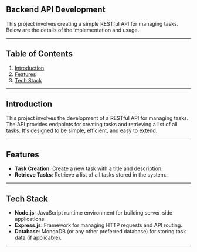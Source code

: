 ## Backend API Development

This project involves creating a simple RESTful API for managing tasks. Below are the details of the implementation and usage.

---

## Table of Contents

1. [Introduction](#introduction)
2. [Features](#features)
3. [Tech Stack](#tech-stack)

---

## Introduction

This project involves the development of a RESTful API for managing tasks. The API provides endpoints for creating tasks and retrieving a list of all tasks. It's designed to be simple, efficient, and easy to extend.

---

## Features

- **Task Creation**: Create a new task with a title and description.
- **Retrieve Tasks**: Retrieve a list of all tasks stored in the system.

---

## Tech Stack

- **Node.js**: JavaScript runtime environment for building server-side applications.
- **Express.js**: Framework for managing HTTP requests and API routing.
- **Database**: MongoDB (or any other preferred database) for storing task data (if applicable).

---

